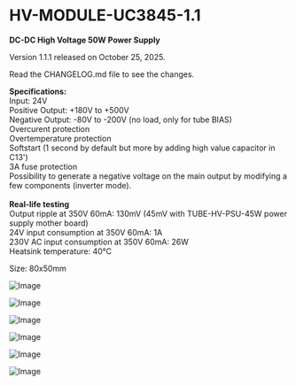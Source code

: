 # HV-MODULE-UC3845-1.1

<b>DC-DC High Voltage 50W Power Supply</b>

Version 1.1.1 released on October 25, 2025.

Read the CHANGELOG.md file to see the changes.

<b>Specifications:</b><br>
Input: 24V<br>
Positive Output: +180V to +500V<br>
Negative Output: -80V to -200V (no load, only for tube BIAS)<br>
Overcurent protection<br>
Overtemperature protection<br>
Softstart (1 second by default but more by adding high value capacitor in C13')<br>
3A fuse protection<br>
Possibility to generate a negative voltage on the main output by modifying a few components (inverter mode).<br>
<br>
<b>Real-life testing</b><br>
Output ripple at 350V 60mA: 130mV (45mV with TUBE-HV-PSU-45W power supply mother board)<br>
24V input consumption at 350V 60mA: 1A<br>
230V AC input consumption at 350V 60mA: 26W<br>
Heatsink temperature: 40°C<br>

Size: 80x50mm


![Image](https://github.com/user-attachments/assets/91bee012-8d53-4d08-ab98-f2e50ca4f1e1)

![Image](https://github.com/user-attachments/assets/4c183a27-8154-46bb-aeb2-697e1aed9dc5)

![Image](https://github.com/user-attachments/assets/b87154f6-2e61-462f-bc4a-cd75e35b0cc6)

![Image](https://github.com/user-attachments/assets/f3608698-e4ef-4615-90fe-7096ba4e48ca)

![Image](https://github.com/user-attachments/assets/bd1430e2-edf1-4e88-8a06-a15ea353fd67)

![Image](https://github.com/user-attachments/assets/0ff56008-9ab8-4dc5-b8fb-4cf07c3ff2a3)
